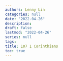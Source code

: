 ```yaml
---
authors: Lenny Lin
categories: null
date: "2022-04-26"
description: 
draft: false
lastmod: "2022-04-26"
series: null
tags: 
title: 107 1 Corinthians
toc: true
---
```






